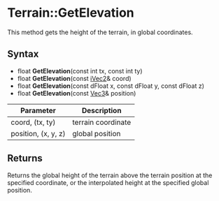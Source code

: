 # Terrain::GetElevation

This method gets the height of the terrain, in global coordinates.

## Syntax

- float **GetElevation**(const int tx, const int ty)
- float **GetElevation**(const [iVec2](iVec2.md)& coord)
- float **GetElevation**(const dFloat x, const dFloat y, const dFloat z)
- float **GetElevation**(const [Vec3](Vec3.md)& position)

| Parameter | Description |
|---|---|
| coord, (tx, ty) | terrain coordinate |
| position, (x, y, z) | global position |

## Returns

Returns the global height of the terrain above the terrain position at the specified coordinate, or the interpolated height at the specified global position.
